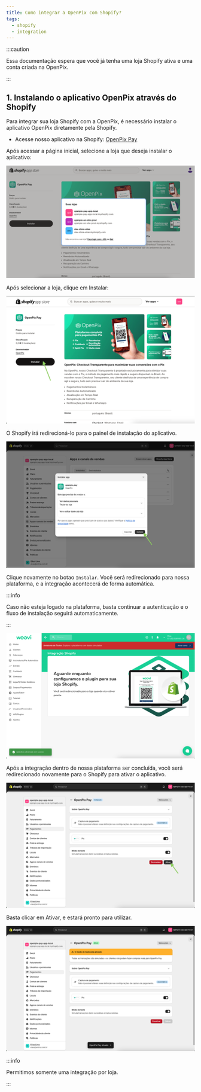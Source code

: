 ```yaml
---
title: Como integrar a OpenPix com Shopify?
tags:
  - shopify
  - integration
---
```


:::caution

Essa documentação espera que você já tenha uma loja Shopify ativa e uma conta criada na OpenPix.

:::

## 1. Instalando o aplicativo OpenPix através do Shopify

Para integrar sua loja Shopify com a OpenPix, é necessário instalar o aplicativo OpenPix diretamente pela Shopify.

- Acesse nosso aplicativo na Shopify: [OpenPix Pay](https://apps.shopify.com/openpix-pay-app-prod)

Após acessar a página inicial, selecione a loja que deseja instalar o aplicativo:

![Shopify install step 1](./__assets__/shopify-install-step-1.png)

Após selecionar a loja, clique em Instalar:

![Shopify ](./__assets__/shopify-install-step-2.png)

O Shopify irá redirecioná-lo para o painel de instalação do aplicativo.

![Shopify install step 1](./__assets__/shopify-install-step-3.png)

Clique novamente no botao `Instalar`. Você será redirecionado para nossa plataforma, e a integração acontecerá de forma automática.

:::info

Caso não esteja logado na plataforma, basta continuar a autenticação e o fluxo de instalação seguirá automaticamente.

:::

![Shopify install step 1](./__assets__/shopify-install-step-4.png)

Após a integração dentro de nossa plataforma ser concluída, você será redirecionado novamente para o Shopify para ativar o aplicativo.

![Shopify install step 1](./__assets__/shopify-install-step-5.png)

Basta clicar em Ativar, e estará pronto para utilizar.

![Shopify install step 1](./__assets__/shopify-install-step-6.png)

:::info

Permitimos somente uma integração por loja.

:::
